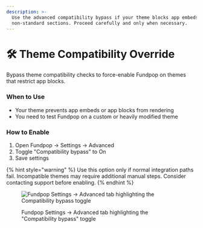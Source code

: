 ```yaml
---
description: >-
  Use the advanced compatibility bypass if your theme blocks app embeds or
  non-standard sections. Proceed carefully and only when necessary.
---
```


# 🛠️ Theme Compatibility Override

Bypass theme compatibility checks to force-enable Fundpop on themes that restrict app blocks.

### When to Use

* Your theme prevents app embeds or app blocks from rendering
* You need to test Fundpop on a custom or heavily modified theme

### How to Enable

1. Open Fundpop → Settings → Advanced
2. Toggle "Compatibility bypass" to On
3. Save settings

{% hint style="warning" %}
Use this option only if normal integration paths fail. Incompatible themes may require additional manual steps. Consider contacting support before enabling.
{% endhint %}

<figure><img src="/.gitbook/assets/theme-integration-compatibility-bypass--settings-advanced-compatibility-bypass-toggle--v20250903.png" alt="Fundpop Settings → Advanced tab highlighting the Compatibility bypass toggle"><figcaption><p>Fundpop Settings → Advanced tab highlighting the "Compatibility bypass" toggle</p></figcaption></figure>


